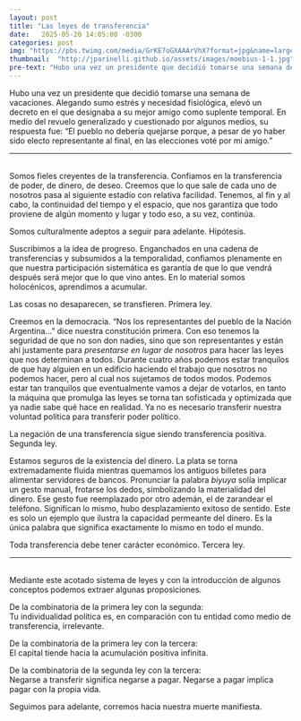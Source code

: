 ```yaml
---
layout: post
title: "Las leyes de transferencia"
date:   2025-05-20 14:05:00 -0300
categories: post
img: "https://pbs.twimg.com/media/GrKE7oGXAAArVhX?format=jpg&name=large"
thumbnail:  "http://jparinelli.github.io/assets/images/moebius-1-1.jpg"
pre-text: "Hubo una vez un presidente que decidió tomarse una semana de vacaciones. Alegando sumo estrés y necesidad fisiológica, elevó un decreto en el que designaba a su mejor amigo como suplente temporal. En medio del revuelo generalizado y cuestionado por algunos medios, su respuesta fue: “El pueblo no debería quejarse porque, a pesar de yo haber sido electo representante al final, en las elecciones voté por mi amigo.”"
---
```

Hubo una vez un presidente que decidió tomarse una semana de vacaciones. Alegando sumo estrés y necesidad fisiológica, elevó un decreto en el que designaba a su mejor amigo como suplente temporal. En medio del revuelo generalizado y cuestionado por algunos medios, su respuesta fue: “El pueblo no debería quejarse porque, a pesar de yo haber sido electo representante al final, en las elecciones voté por mi amigo.”

---

<br>
Somos fieles creyentes de la transferencia. Confiamos en la transferencia de poder, de dinero, de deseo. Creemos que lo que sale de cada uno de nosotros pasa al siguiente estadío con relativa facilidad. Tenemos, al fin y al cabo, la continuidad del tiempo y el espacio, que nos garantiza que todo proviene de algún momento y lugar y todo eso, a su vez, continúa. 

Somos culturalmente adeptos a seguir para adelante. Hipótesis.

Suscribimos a la idea de progreso. Enganchados en una cadena de transferencias y subsumidos a la temporalidad, confiamos plenamente en que nuestra participación sistemática es garantía de que lo que vendrá después será mejor que lo que vino antes. En lo material somos holocénicos, aprendimos a acumular.

Las cosas no desaparecen, se transfieren. Primera ley.

Creemos en la democracia. “Nos los representantes del pueblo de la Nación Argentina…” dice nuestra constitución primera. Con eso tenemos la seguridad de que no son don nadies, sino que son representantes y están ahí justamente para *presentarse en lugar de nosotros* para hacer las leyes que nos determinan a todos. Durante cuatro años podemos estar tranquilos de que hay alguien en un edificio haciendo el trabajo que nosotros no podemos hacer, pero al cual nos sujetamos de todos modos. Podemos estar tan tranquilos que eventualmente vamos a dejar de votarlos, en tanto la máquina que promulga las leyes se torna tan sofisticada y optimizada que ya nadie sabe qué hace en realidad. Ya no es necesario transferir nuestra voluntad política para transferir poder político.

La negación de una transferencia sigue siendo transferencia positiva. Segunda ley.

Estamos seguros de la existencia del dinero. La plata se torna extremadamente fluida mientras quemamos los antiguos billetes para alimentar servidores de bancos. Pronunciar la palabra *biyuya* solía implicar un gesto manual, frotarse los dedos, simbolizando la materialidad del dinero. Ese gesto fue reemplazado por otro ademán, el de zarandear el teléfono. Significan lo mismo, hubo desplazamiento exitoso de sentido. Este es solo un ejemplo que ilustra la capacidad permeante del dinero. Es la única palabra que significa exactamente lo mismo en todo el mundo.

Toda transferencia debe tener carácter económico. Tercera ley.

---

<br>
Mediante este acotado sistema de leyes y con la introducción de algunos conceptos podemos extraer algunas proposiciones.

De la combinatoria de la primera ley con la segunda:  
Tu individualidad política es, en comparación con tu entidad como medio de transferencia, irrelevante.

De la combinatoria de la primera ley con la tercera:  
El capital tiende hacia la acumulación positiva infinita.

De la combinatoria de la segunda ley con la tercera:  
Negarse a transferir significa negarse a pagar. Negarse a pagar implica pagar con la propia vida.

Seguimos para adelante, corremos hacia nuestra muerte manifiesta.